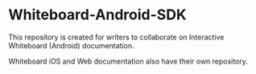 # Whiteboard-Android-SDK

This repository is created for writers to collaborate on Interactive Whiteboard (Android) documentation.

Whiteboard iOS and Web documentation also have their own repository.